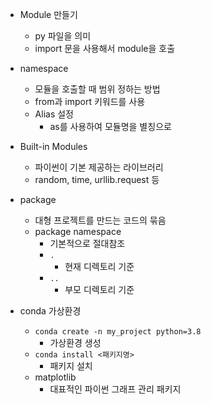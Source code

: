 - Module 만들기

  - py 파일을 의미
  - import 문을 사용해서 module을 호출

- namespace

  - 모듈을 호출할 때 범위 정하는 방법
  - from과 import 키워드를 사용
  - Alias 설정
    - as를 사용하여 모듈명을 별칭으로

- Built-in Modules

  - 파이썬이 기본 제공하는 라이브러리
  - random, time, urllib.request 등

- package

  - 대형 프로젝트를 만드는 코드의 묶음
  - package namespace
    - 기본적으로 절대참조
    - `.`
      - 현재 디렉토리 기준
    - `..`
      - 부모 디렉토리 기준

- conda 가상환경

  - `conda create -n my_project python=3.8`
    - 가상환경 생성
  - `conda install <패키지명>`
    - 패키지 설치
  - matplotlib
    - 대표적인 파이썬 그래프 관리 패키지
